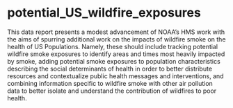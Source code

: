 # potential_US_wildfire_exposures
This data report presents a modest advancement of NOAA’s HMS work with the aims of spurring additional work on the impacts of wildfire smoke on the health of US Populations. Namely, these should include tracking potential wildfire smoke exposures to identify areas and times most heavily impacted by smoke, adding potential smoke exposures to population characteristics describing the social determinants of health in order to better distribute resources and contextualize public health messages and interventions, and combining information specific to wildfire smoke with other air pollution data to better isolate and understand the contribution of wildfires to poor health. 
